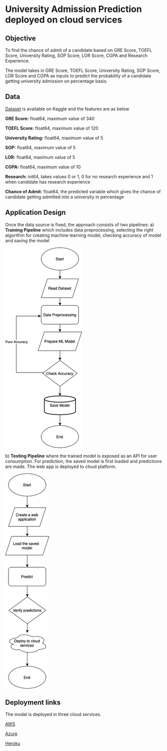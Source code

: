
# University Admission Prediction deployed on cloud services
## Objective
To find the chance of admit of a candidate based on GRE Score, TOEFL Score, University Rating, SOP Score, LOR Score, CGPA and Research Experience.

The model takes in GRE Score, TOEFL Score, University Rating, SOP Score, LOR Score and CGPA as inputs to predict the probability of a candidate getting university admission on percentage basis. 


## Data
[Dataset](https://github.com/MarurSrikanta/LinearRegression-Deployment/tree/main/Data) is available on Kaggle and the features are as below

**GRE Score:** float64, maximum value of 340

**TOEFL Score:** float64, maximum value of 120

**University Rating:** float64, maximum value of 5

**SOP:** float64, maximum value of 5

**LOR:** float64, maximum value of 5

**CGPA:** float64, maximum value of 10

**Research:** int64, takes values 0 or 1, 0 for no research experience and 1 when candidate has research experience

**Chance of Admit:** float64, the predicted variable which gives the chance of candidate getting admitted into a university in percentage



## Application Design
Once the data source is fixed, the approach consists of two pipelines:
a) **Training Pipeline** which includes data preprocessing, selecting the right algorithm for creating machine learning model, checking accuracy of model and saving the model

![alt text](https://github.com/MarurSrikanta/LinearRegression-Deployment/blob/main/Images/Training_Pipeline.png)


b) **Testing Pipeline** where the trained model is exposed as an API for user consumption. For prediction, the saved model is first loaded and predictions are made. The web app is deployed to cloud platform.

![alt text](https://github.com/MarurSrikanta/LinearRegression-Deployment/blob/main/Images/Testing_Pipeline.png)

## Deployment links
The model is deployed in three cloud services.

[AWS](http://linearregressiondeploy-env.eba-9jdrquhj.eu-west-1.elasticbeanstalk.com)

[Azure](https://linearregression-deploy.azurewebsites.net)

[Heroku](https://linearregression-deploy.herokuapp.com)
